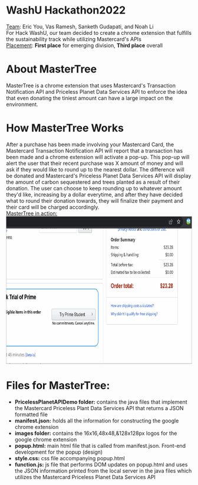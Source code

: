 # WashU Hackathon2022
<ins>Team</ins>: Eric You, Vas Ramesh, Sanketh Gudapati, and Noah Li
<br> For Hack WashU, our team decided to create a chrome extension that fulfills the sustainability track while utilizing Mastercard's APIs
<br> <ins>Placement</ins>: <strong>First place</strong> for emerging division, <strong>Third place</strong> overall

# About MasterTree
MasterTree is a chrome extension that uses Mastercard's Transaction Notification API and Priceless Planet Data Services API to enforce the idea that even donating the tiniest amount can have a large impact on the environment.

# How MasterTree Works
After a purchase has been made involving your Mastercard Card, the Mastercard Transaction Notification API will report that a transaction has been made and a chrome extension will activate a pop-up. This pop-up will alert the user that their recent purchase was X amount of money and will ask if they would like to round up to the nearest dollar. The difference will be donated and Mastercard's Priceless Planet Data Services API will display the amount of carbon sequestered and trees planted as a result of their donation. The user can choose to keep rounding up to whatever amount they'd like, increasing by a dollar everytime, and after they have decided what to round their donation towards, they will finalize their payment and their card will be charged accordingly.
<br> <ins> MasterTree in action: </ins>
<br><img src="MasterTreeGif.gif" width="800" height="400"/>

# Files for MasterTree:
- <strong>PricelessPlanetAPIDemo folder:</strong> contains the java files that implement the Mastercard Priceless Plant Data Services API that returns a JSON formatted file
- <strong>manifest.json:</strong> holds all the information for constructing the google chrome extension
- <strong>images folder:</strong> contains the 16x16,48x48,&128x128px logos for the google chrome extension
- <strong>popup.html:</strong> main html file that is called from manifest.json. Front-end development for the popup (design)
- <strong>style.css:</strong> css file accompanying popup.html
- <strong>function.js:</strong> js file that performs DOM updates on popup.html and uses the JSON information printed from the local server in the java files which utilizes the Mastercard Priceless Planet Data Services API 
